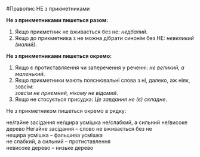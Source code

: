 #Правопис НЕ з прикметниками

<b><span class="p1">Не</span> з прикметниками пишеться разом:</b>
1. Якщо прикметник не вживається без не: <i>недбалий</i>.
2. Якщо до прикметника з не можна дiбрати синонiм без НЕ: <i>невеликий (малий)</i>.



<b><span class="p1">Не</span> з прикметниками пишеться окремо:</b>
1. Якщо є протиставляення чи заперечення у реченнi: <i>не великий, а маленький</i>.
2. Якщо прикметники мають пояснювальнi слова з <span class="p1">нi</span>, <span class="p1">далеко</span>, <span class="p1">аж нiяк</span>, <span class="p1">зовсiм</span>:<br> <i>зовсiм не приємний, нiкому не вiдомий</i>.
3. Якщо не стосується присудка: <i>Це завдання не (є) складне</i>.



<quiz> 
    <question>
       <p> <span class="p1">Не</span> з прикметником пишеться окремо в рядку: </p>
           <answer> не/гайне засідання </answer>
           <answer> не/щира усмішка </answer>
           <answer correct> не/слабкий, а сильний </answer>
           <answer> не/високе дерево </answer>
      <explanation>
Негайне засідання – слово не вживається без <span class="p1">не</span><br>
нещира усмішка – фальшива усмішка<br>
не слабкий, а сильний – протиставлення<br>
невисоке дерево – низьке дерево
</explanation>
    </question>
</quiz> 

